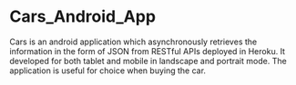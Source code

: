# Cars_Android_App

Cars is an android application which asynchronously retrieves the information in the form of JSON from RESTful APIs deployed in Heroku. It developed for both tablet and mobile in landscape and portrait mode. The application is useful for choice when buying the car.
